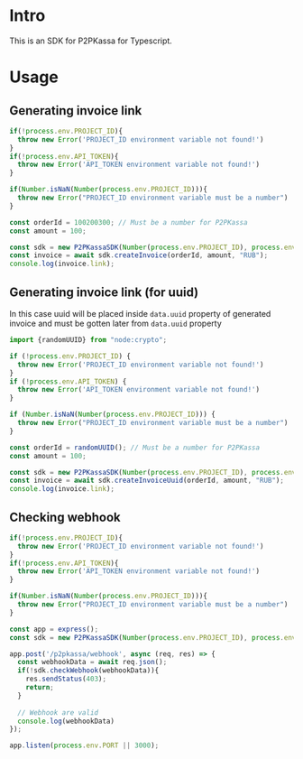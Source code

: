 # Intro

This is an SDK for P2PKassa for Typescript.

# Usage

## Generating invoice link

```typescript
if(!process.env.PROJECT_ID){
  throw new Error('PROJECT_ID environment variable not found!')
}
if(!process.env.API_TOKEN){
  throw new Error('API_TOKEN environment variable not found!')
}

if(Number.isNaN(Number(process.env.PROJECT_ID))){
  throw new Error("PROJECT_ID environment variable must be a number")
}

const orderId = 100200300; // Must be a number for P2PKassa
const amount = 100;

const sdk = new P2PKassaSDK(Number(process.env.PROJECT_ID), process.env.API_TOKEN);
const invoice = await sdk.createInvoice(orderId, amount, "RUB");
console.log(invoice.link);
```

## Generating invoice link (for uuid)

In this case uuid will be placed inside `data.uuid` property of generated invoice and must be gotten later
from `data.uuid` property

```typescript
import {randomUUID} from "node:crypto";

if (!process.env.PROJECT_ID) {
  throw new Error('PROJECT_ID environment variable not found!')
}
if (!process.env.API_TOKEN) {
  throw new Error('API_TOKEN environment variable not found!')
}

if (Number.isNaN(Number(process.env.PROJECT_ID))) {
  throw new Error("PROJECT_ID environment variable must be a number")
}

const orderId = randomUUID(); // Must be a number for P2PKassa
const amount = 100;

const sdk = new P2PKassaSDK(Number(process.env.PROJECT_ID), process.env.API_TOKEN);
const invoice = await sdk.createInvoiceUuid(orderId, amount, "RUB");
console.log(invoice.link);
```

## Checking webhook

```typescript
if(!process.env.PROJECT_ID){
  throw new Error('PROJECT_ID environment variable not found!')
}
if(!process.env.API_TOKEN){
  throw new Error('API_TOKEN environment variable not found!')
}

if(Number.isNaN(Number(process.env.PROJECT_ID))){
  throw new Error("PROJECT_ID environment variable must be a number")
}

const app = express();
const sdk = new P2PKassaSDK(Number(process.env.PROJECT_ID), process.env.API_TOKEN);

app.post('/p2pkassa/webhook', async (req, res) => {
  const webhookData = await req.json();
  if(!sdk.checkWebhook(webhookData)){
    res.sendStatus(403);
    return;
  }
  
  // Webhook are valid
  console.log(webhookData)
});

app.listen(process.env.PORT || 3000);
```
